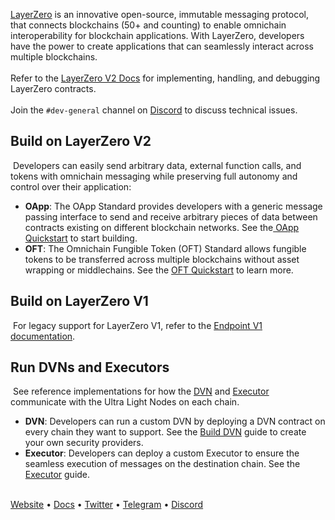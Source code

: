 
[LayerZero](https://layerzero.network/) is an innovative open-source, immutable messaging protocol, that connects blockchains (50+ and counting) to enable omnichain interoperability for blockchain applications. With LayerZero, developers have the power to create applications that can seamlessly interact across multiple blockchains.
​<br></br>
Refer to the [LayerZero V2 Docs](https://docs.layerzero.network/contracts/overview) for implementing, handling, and debugging LayerZero contracts.
​<br></br>
Join the `#dev-general` channel on [Discord](https://discord-layerzero.netlify.app/discord) to discuss technical issues.
​
## Build on LayerZero V2
​
Developers can easily send arbitrary data, external function calls, and tokens with omnichain messaging while preserving full autonomy and control over their application:
​
- **OApp**: The OApp Standard provides developers with a generic message passing interface to send and receive arbitrary pieces of data between contracts existing on different blockchain networks. See the[ OApp Quickstart](https://docs.layerzero.network/contracts/oapp) to start building.
​
- **OFT**: The Omnichain Fungible Token (OFT) Standard allows fungible tokens to be transferred across multiple blockchains without asset wrapping or middlechains. See the [OFT Quickstart](https://docs.layerzero.network/contracts/oft) to learn more.
​
## Build on LayerZero V1
​
For legacy support for LayerZero V1, refer to the [Endpoint V1 documentation](https://layerzero.gitbook.io/docs/faq/what-is-layerzero-v1).
​
## Run DVNs and Executors
​
See reference implementations for how the [DVN](https://docs.layerzero.network/explore/decentralized-verifier-networks) and [Executor](https://docs.layerzero.network/explore/executors) communicate with the Ultra Light Nodes on each chain.
​
- **DVN**: Developers can run a custom DVN by deploying a DVN contract on every chain they want to support. See the [Build DVN](https://docs.layerzero.network/contracts/develop-dvn) guide to create your own security providers.
​
- **Executor**: Developers can deploy a custom Executor to ensure the seamless execution of messages on the destination chain. See the [Executor](https://docs.layerzero.network/contracts/develop-executor) guide.
​
<br></br>

[Website](https://layerzero.network/) • [Docs](https://docs.layerzero.network/) • [Twitter](https://twitter.com/LayerZero_Labs) • [Telegram](https://t.me/joinchat/VcqxYkStIDsyN2Rh) • [Discord](https://discord-layerzero.netlify.app/discord)

